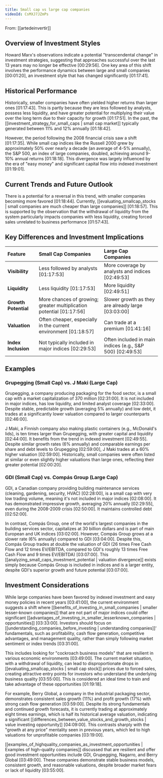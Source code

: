 ```yaml
---
title: Small cap vs large cap companies
videoId: CsMXJ7JZmPs
---
```


From: [[artedeinvertir]] <br/> 

## Overview of Investment Styles
Howard Marx's observations indicate a potential "transcendental change" in investment strategies, suggesting that approaches successful over the last 13 years may no longer be effective [00:29:56]. One key area of this shift involves the performance dynamics between large and small companies [00:01:20], an investment style that has changed significantly [01:17:41].

## Historical Performance
Historically, smaller companies have often yielded higher returns than larger ones [01:17:43]. This is partly because they are less followed by analysts, possess less liquidity, and have greater potential for multiplying their value over the long term due to their capacity for growth [01:17:51]. In the past, the [[investment_strategy_for_small_caps | small cap market]] typically generated between 11% and 12% annually [01:18:42].

However, the period following the 2008 financial crisis saw a shift [01:17:35]. While small cap indices like the Russell 2000 grew by approximately 50% over nearly a decade (an average of 4-5% annually), the S&P 500, an index of large companies, doubled, achieving around 9-10% annual returns [01:18:18]. This divergence was largely influenced by the era of "easy money" and significant capital flow into indexed investment [01:19:01].

## Current Trends and Future Outlook
There is a potential for a reversal in this trend, with smaller companies becoming more favored [01:18:44]. Currently, [[evaluating_smallcap_stocks | small companies are much cheaper than large companies]] [01:18:57]. This is supported by the observation that the withdrawal of liquidity from the system particularly impacts companies with less liquidity, creating forced sales unrelated to business performance [01:57:43].

## Key Differences and Investment Implications
| Feature             | Small Cap Companies                                 | Large Cap Companies                                |
| :------------------ | :-------------------------------------------------- | :------------------------------------------------- |
| **Visibility**      | Less followed by analysts [01:17:53]                | More coverage by analysts and indices [02:49:53]  |
| **Liquidity**       | Less liquidity [01:17:53]                           | More liquidity [02:49:51]                          |
| **Growth Potential**| More chances of growing; greater multiplication potential [01:17:56] | Slower growth as they are already large [03:03:00] |
| **Valuation**       | Often cheaper, especially in the current environment [01:18:57] | Can trade at a premium [01:41:16]                 |
| **Index Inclusion** | Not typically included in major indices [02:29:53] | Often included in main indices (e.g., S&P 500) [02:49:53] |

## Examples

### Grupegging (Small Cap) vs. J Maki (Large Cap)
Grupegging, a company producing packaging for the food sector, is a small cap with a market capitalization of 370 million [02:31:00]. It is not included in major indices, has low liquidity, and limited analyst coverage [02:33:00]. Despite stable, predictable growth (averaging 5% annually) and low debt, it trades at a significantly lower valuation compared to larger counterparts [02:46:00].

J Maki, a Finnish company also making plastic containers (e.g., McDonald's lids), is ten times larger than Grupegging, with greater capital and liquidity [02:44:00]. It benefits from the trend in indexed investment [02:49:55]. Despite similar growth rates (6% annually) and comparable earnings per share and debt levels to Grupegging [02:59:00], J Maki trades at a 60% higher valuation [02:59:00]. Historically, small companies were often listed at similar or even slightly higher valuations than large ones, reflecting their greater potential [02:00:20].

### GDI (Small Cap) vs. Compás Group (Large Cap)
GDI, a Canadian company providing building maintenance services (cleaning, gardening, security, HVAC) [02:28:00], is a small cap with very low trading volume, meaning it's not included in major indices [02:08:00]. It has demonstrated impressive growth, averaging 20% annually [02:29:55], even during the 2008-2009 crisis [02:50:00]. It maintains controlled debt [02:52:00].

In contrast, Compás Group, one of the world's largest companies in the building services sector, capitalizes at 30 billion dollars and is part of main European and UK indices [03:02:00]. However, Compás Group grows at a slower rate (6% annually) compared to GDI [03:04:00]. Despite this, Compás Group trades at double the valuation of GDI (26 times Free Cash Flow and 12 times EV/EBITDA, compared to GDI's roughly 13 times Free Cash Flow and 9 times EV/EBITDA) [03:07:00]. This [[analyzing_small_caps_investment_potential | valuation divergence]] exists simply because Compás Group is included in indices and is a larger entity, despite GDI's superior growth and future potential [03:07:00].

## Investment Considerations
While large companies have been favored by indexed investment and easy money policies in recent years [03:41:00], the current environment suggests a shift where [[benefits_of_investing_in_small_companies | smaller lesser-known companies]] that are not part of major indices could offer significant [[advantages_of_investing_in_smaller_lesserknown_companies | opportunities]] [03:33:00]. Investors should focus on [[understanding_companies_before_investing | understanding companies]]' fundamentals, such as profitability, cash flow generation, competitive advantages, and management quality, rather than simply following market sentiment or index trends [03:31:00].

This includes looking for "cockroach business models" that are resilient in various economic environments [03:49:00]. The current market situation, with a withdrawal of liquidity, can lead to disproportionate drops in [[evaluating_smallcap_stocks | small cap stock]] prices due to forced sales, creating attractive entry points for investors who understand the underlying business quality [03:55:00]. This is considered an ideal time to train and take advantage of these opportunities [01:19:18].

For example, Berry Global, a company in the industrial packaging sector, demonstrates consistent sales growth (11%) and profit growth (17%) with strong cash flow generation [03:59:00]. Despite its strong fundamentals and continued growth forecasts, it is currently trading at approximately eight times earnings, which is half its historical average valuation, indicating a significant [[differences_between_value_stocks_and_growth_stocks | value investing opportunity]] [04:09:00]. This contrasts sharply with the "growth at any price" mentality seen in previous years, which led to high valuations for unprofitable companies [03:19:00].

[[examples_of_highquality_companies_as_investment_opportunities | Examples of high-quality companies]] discussed that are resilient and offer good investment opportunities include GDI, Grupegging, Nagarro, and Berry Global [03:49:00]. These companies demonstrate stable business models, consistent growth, and reasonable valuations, despite broader market fears or lack of liquidity [03:55:00].